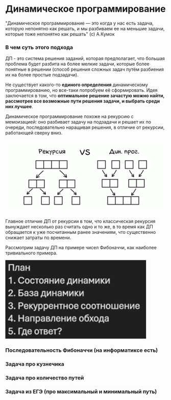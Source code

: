 # Динамическое программирование
"Динамическое программирование — это когда у нас есть задача, которую непонятно как решать, и мы разбиваем ее на меньшие задачи, которые тоже непонятно как решать" (с) А.Кумок

### В чем суть этого подхода
ДП - это система решения заданий, которая предполагает, что большая проблема будет разбита на более мелкие задачи, которые более понятные в решении (способ решения сложных задач путём разбиения их на более простые подзадачи).

Не существует какого-то **единого определения** динамическому программированию, но все-таки попробуем её сформировать. Идея заключается в том, что **оптимальное решение зачастую можно найти, рассмотрев все возможные пути решения задачи, и выбрать среди них лучшее**.

Динамическое программирование похоже на рекурсию с мемоизацией: оно разбивает задачу на подзадачи и решает их по очереди, последовательно наращивая решения, в отличие от рекурсии, работающей сверху вниз.

![recanddp](image.png)

Главное отличие ДП от рекурсии в том, что классическая рекурсия вынуждает несколько раз считать одно и то же, в то время как ДП обращается к уже посчитанным ранее значениям, что существенно снижает затраты по времени.

Рассмотрим задачу ДП на примере чисел Фибоначчи, как наиболее тривиального примера.

![plandp](image-2.png)

### Последовательность Фибоначчи (на информатиксе есть)

### Задача про кузнечика

### Задача про количество путей

### Задача из ЕГЭ (про максимальный и минимальный путь)